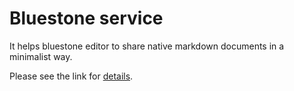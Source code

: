 # Bluestone service

It helps bluestone editor to share native markdown documents in a minimalist way. 

Please see the link for [details](https://github.com/1943time/bluestone).